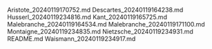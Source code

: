Aristote_20240119170752.md
Descartes_20240119164238.md
Husserl_20240119234816.md
Kant_20240119165725.md
Malebranche_20240119164534.md
Malebranche_20240119171100.md
Montaigne_20240119234835.md
Nietzsche_20240119234931.md
README.md
Waismann_20240119234917.md
